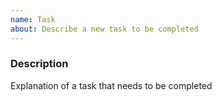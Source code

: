 ```yaml
---
name: Task
about: Describe a new task to be completed
---
```


### Description
Explanation of a task that needs to be completed
